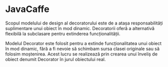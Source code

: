 # JavaCaffe
Scopul modelului de design al decoratorului este de a atașa responsabilități suplimentare unui obiect în mod dinamic.
Decoratorii oferă a alternativă flexibilă la subclasare pentru extinderea funcționalității.

Modelul Decorator este folosit pentru a extinde funcționalitatea unui obiect în mod dinamic, fără a fi nevoie să schimbam sursa clasei originale sau să folosim moștenirea.
Acest lucru se realizează prin crearea unui înveliș de obiect denumit Decorator în jurul obiectului real.
